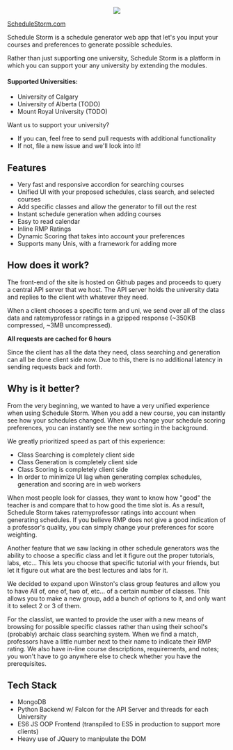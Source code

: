 <p align="center">
  <img src="http://i.imgur.com/ZBRXem4.png"/>
</p>

[ScheduleStorm.com](schedulestorm.com)

Schedule Storm is a schedule generator web app that let's you input your courses and preferences to generate possible schedules.

Rather than just supporting one university, Schedule Storm is a platform in which you can support your any university by extending the modules.

#### Supported Universities:
  * University of Calgary
  * University of Alberta (TODO)
  * Mount Royal University (TODO)

Want us to support your university?
  * If you can, feel free to send pull requests with additional functionality
  * If not, file a new issue and we'll look into it!

## Features
  * Very fast and responsive accordion for searching courses
  * Unified UI with your proposed schedules, class search, and selected courses
  * Add specific classes and allow the generator to fill out the rest
  * Instant schedule generation when adding courses
  * Easy to read calendar
  * Inline RMP Ratings
  * Dynamic Scoring that takes into account your preferences 
  * Supports many Unis, with a framework for adding more

## How does it work?

The front-end of the site is hosted on Github pages and proceeds to query a central API server that we host. The API server holds the university data and replies to the client with whatever they need. 

When a client chooses a specific term and uni, we send over all of the class data and ratemyprofessor ratings in a gzipped response (~350KB compressed, ~3MB uncompressed). 

**All requests are cached for 6 hours**

Since the client has all the data they need, class searching and generation can all be done client side now. Due to this, there is no additional latency in sending requests back and forth. 

## Why is it better?

From the very beginning, we wanted to have a very unified experience when using Schedule Storm. When you add a new course, you can instantly see how your schedules changed. When you change your schedule scoring preferences, you can instantly see the new sorting in the background.

We greatly prioritized speed as part of this experience:
  * Class Searching is completely client side
  * Class Generation is completely client side
  * Class Scoring is completely client side
  * In order to minimize UI lag when generating complex schedules, generation and scoring are in web workers

When most people look for classes, they want to know how "good" the teacher is and compare that to how good the time slot is. As a result, Schedule Storm takes ratemyprofessor ratings into account when generating schedules. If you believe RMP does not give a good indication of a professor's quality, you can simply change your preferences for score weighting.

Another feature that we saw lacking in other schedule generators was the ability to choose a specific class and let it figure out the proper tutorials, labs, etc... This lets you choose that specific tutorial with your friends, but let it figure out what are the best lectures and labs for it. 

We decided to expand upon Winston's class group features and allow you to have All of, one of, two of, etc... of a certain number of classes. This allows you to make a new group, add a bunch of options to it, and only want it to select 2 or 3 of them.

For the classlist, we wanted to provide the user with a new means of browsing for possible specific classes rather than using their school's (probably) archaic class searching system. When we find a match, professors have a little number next to their name to indicate their RMP rating. We also have in-line course descriptions, requirements, and notes; you won't have to go anywhere else to check whether you have the prerequisites.

## Tech Stack

* MongoDB
* Python Backend w/ Falcon for the API Server and threads for each University
* ES6 JS OOP Frontend (transpiled to ES5 in production to support more clients)
* Heavy use of JQuery to manipulate the DOM
